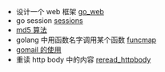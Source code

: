 - 设计一个 web 框架 [go_web](https://github.com/haoran-mc/golib/tree/main/go_web)
- go session [sessions](https://github.com/haoran-mc/golib/tree/main/session/sessions)
- [md5 算法](https://github.com/haoran-mc/golib/tree/main/md5)
- golang 中用函数名字调用某个函数 [funcmap](https://github.com/haoran-mc/golib/tree/main/funcmap)
- [gomail 的使用](https://github.com/haoran-mc/golib/tree/main/gomail)
- 重读 http body 中的内容 [reread_httpbody](https://github.com/haoran-mc/golib/tree/main/reread_httpbody)


